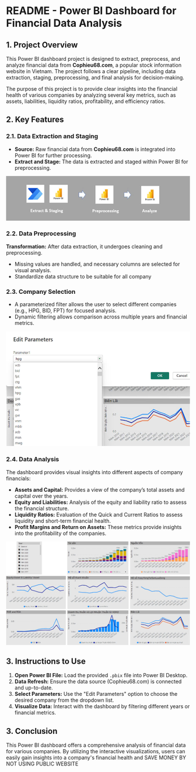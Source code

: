 # README - Power BI Dashboard for Financial Data Analysis

## 1. Project Overview

This Power BI dashboard project is designed to extract, preprocess, and analyze financial data from **Cophieu68.com**, a popular stock information website in Vietnam. The project follows a clear pipeline, including data extraction, staging, preprocessing, and final analysis for decision-making.

The purpose of this project is to provide clear insights into the financial health of various companies by analyzing several key metrics, such as assets, liabilities, liquidity ratios, profitability, and efficiency ratios. 

## 2. Key Features

### 2.1. Data Extraction and Staging

- **Source:** Raw financial data from **Cophieu68.com** is integrated into Power BI for further processing. 
- **Extract and Stage:** The data is extracted and staged within Power BI for preprocessing.
  
![Pipeline](readme/anh.jpg)

### 2.2. Data Preprocessing

**Transformation:** After data extraction, it undergoes cleaning and preprocessing.
- Missing values are handled, and necessary columns are selected for visual analysis.
- Standardize data structure to be suitable for all company

### 2.3. Company Selection

- A parameterized filter allows the user to select different companies (e.g., HPG, BID, FPT) for focused analysis. 
- Dynamic filtering allows comparison across multiple years and financial metrics.

![Company Parameter](readme/parameter_editting.jpg)  


### 2.4. Data Analysis

The dashboard provides visual insights into different aspects of company financials:

- **Assets and Capital:** Provides a view of the company’s total assets and capital over the years.
- **Equity and Liabilities:** Analysis of the equity and liability ratio to assess the financial structure.
- **Liquidity Ratios:** Evaluation of the Quick and Current Ratios to assess liquidity and short-term financial health.
- **Profit Margins and Return on Assets:** These metrics provide insights into the profitability of the companies.
  
![Financial Dashboard](readme/dashboard.jpg)



## 3. Instructions to Use

1. **Open Power BI File:** Load the provided `.pbix` file into Power BI Desktop.
2. **Data Refresh:** Ensure the data source (Cophieu68.com) is connected and up-to-date.
3. **Select Parameters:** Use the "Edit Parameters" option to choose the desired company from the dropdown list.
4. **Visualize Data:** Interact with the dashboard by filtering different years or financial metrics.


## 3. Conclusion

This Power BI dashboard offers a comprehensive analysis of financial data for various companies. By utilizing the interactive visualizations, users can easily gain insights into a company's financial health and SAVE MONEY BY NOT USING PUBLIC WEBSITE
